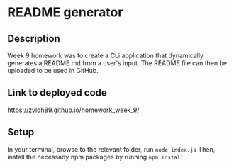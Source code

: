 # README generator

## Description
Week 9 homework was to create a CLi application that dynamically generates a README.md from a user's input. The README file can then be uploaded to be used in GitHub.


## Link to deployed code

https://zyloh89.github.io/homework_week_9/


## Setup

In your terminal, browse to the relevant folder, run `node index.js`
Then, install the necessady npm packages by running `npm install`


